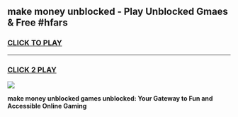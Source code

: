
## make money unblocked - Play Unblocked Gmaes & Free #hfars
<h3>
<a href="https://news.freeplayer.one?title=make_money_unblocked&ref=24F">CLICK TO PLAY</a></h3>
<hr>

<h3>
<a href="https://news.freeplayer.one?title=make_money_unblocked&ref=24F">CLICK 2 PLAY</a>
  
</h3>

<a href="https://news.freeplayer.one?title=make_money_unblocked&ref=24F/"><img src="https://clearcache.store/games.png"></a>


**make money unblocked games unblocked: Your Gateway to Fun and Accessible Online Gaming**
